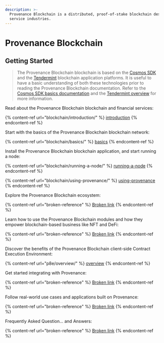```yaml
---
description: >-
  Provenance Blockchain is a distributed, proof-of-stake blockchain designed for financial
  service industries.
---
```


# Provenance Blockchain

## Getting Started

> The Provenance Blockchain blockchain is based on the [Cosmos SDK ](https://docs.cosmos.network/v0.42/)and the [Tendermint](https://docs.tendermint.com/master/) blockchain application platforms.  It is useful to have a basic understanding of both these technologies prior to reading the Provenance Blockchain documentation. Refer to the [Cosmos SDK basics documentation](https://docs.cosmos.network/v0.42/intro/overview.html) and the [Tendermint overview](https://docs.tendermint.com/master/introduction/what-is-tendermint.html#) for more information.

Read about the Provenance Blockchain blockchain and financial services:

{% content-ref url="blockchain/introduction/" %}
[introduction](blockchain/introduction/)
{% endcontent-ref %}

Start with the basics of the Provenance Blockchain blockchain network:

{% content-ref url="blockchain/basics/" %}
[basics](blockchain/basics/)
{% endcontent-ref %}

Install the Provenance Blockchain blockchain application, and start running a node:

{% content-ref url="blockchain/running-a-node/" %}
[running-a-node](blockchain/running-a-node/)
{% endcontent-ref %}

{% content-ref url="blockchain/using-provenance/" %}
[using-provenance](blockchain/using-provenance/)
{% endcontent-ref %}

Explore the Provenance Blockchain ecosystem:

{% content-ref url="broken-reference" %}
[Broken link](broken-reference)
{% endcontent-ref %}

Learn how to use the Provenance Blockchain modules and how they empower blockchain-based business like NFT and DeFi:

{% content-ref url="broken-reference" %}
[Broken link](broken-reference)
{% endcontent-ref %}

Discover the benefits of the Provenance Blockchain client-side Contract Execution Environment:

{% content-ref url="p8e/overview/" %}
[overview](p8e/overview/)
{% endcontent-ref %}

Get started integrating with Provenance:

{% content-ref url="broken-reference" %}
[Broken link](broken-reference)
{% endcontent-ref %}

Follow real-world use cases and applications built on Provenance:

{% content-ref url="broken-reference" %}
[Broken link](broken-reference)
{% endcontent-ref %}

Frequently Asked Question... and Answers:

{% content-ref url="broken-reference" %}
[Broken link](broken-reference)
{% endcontent-ref %}

